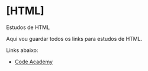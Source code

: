 # [HTML]
 Estudos de HTML

 Aqui vou guardar todos os links para estudos de HTML.


Links abaixo:

- <a href="https://www.codecademy.com/" target="_blank">Code Academy</a>